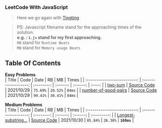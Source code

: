 ### LeetCode With JavaScript

> Here we go again with [Tingting](https://github.com/austinbabe/hackerRank/blob/master/README.md)


> PS: Javascript filename stand for the approaching times of the solution.  
> **e.g. : `1.js` stand for my first approaching.**  
> `RB` stand for `Runtime Beats`  
> `MB` stand for `Memory usage Beats`  
## Table Of Contents

**Easy Problems**  
|            Title             |         Code         |    Date    |    RB    |    MB    | Times  |
| :--------------------------: | :------------------: | :--------: | :------: | :------: | :----: |
|       [two-sum][1web]        | [Source Code][1code] | 2021/10/29 | `75.69%` | `20.52%` | `84ms` |
| [number-of-good-pairs][3web] | [Source Code][3code] | 2021/10/29 | `99.41%` | `30.41%` | `84ms` |

**Medium Problems**  
|            Title             |         Code         |    Date    |    RB    |    MB    |    Times    |
| :--------------------------: | :------------------: | :--------: | :------: | :------: | :---------: |
| [Longest-substring...][2web] | [Source Code][2code] | 2021/10/30 | `85.84%` | `26.38%` | **`108ms`** |


<!-- URL Below -->

[1web]: https://leetcode.com/problems/two-sum/
[1code]:./src/easy/two-sum/1.js

[2web]: https://leetcode.com/problems/longest-substring-without-repeating-characters/
[2code]:./src/medium/longest-substring-without-repeating-characters/1.js

[3web]:https://leetcode.com/problems/number-of-good-pairs/
[3code]:./src/easy/number-of-good-pairs/1.js